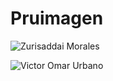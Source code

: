 # Pruimagen

![Zurisaddai Morales](https://user-images.githubusercontent.com/73726138/197317960-28b4db97-90ed-4e0a-b02e-4a03e9ec5323.jpg)

![Victor Omar Urbano](https://user-images.githubusercontent.com/73726138/197318028-15a1b715-673c-4a94-8893-6787add291dd.jpg)


